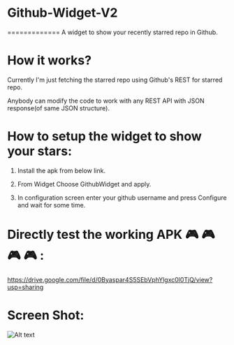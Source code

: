 # Github-Widget-V2
=============
A widget to show your recently starred repo in Github.

How it works?
=============
Currently I'm just fetching the starred repo using Github's REST for starred repo.

Anybody can modify the code to work with any REST API with JSON response(of same JSON structure).

How to setup the widget to show your stars:
=============
1) Install the apk from below link.

2) From Widget Choose GithubWidget and apply.

3) In configuration screen enter your github username and press Configure and wait for some time.

Directly test the working APK :video_game:   :video_game: :video_game:   :video_game: :
=============
https://drive.google.com/file/d/0Byaspar4S5SEbVphYlgxc0l0TjQ/view?usp=sharing

Screen Shot:
=============
![Alt text](https://cloud.githubusercontent.com/assets/1622949/13813659/bc51b3b8-eba8-11e5-84f9-9b32086e9afe.png "Optional title")


